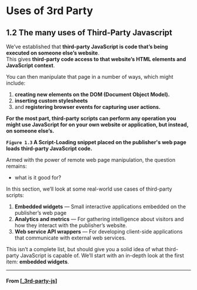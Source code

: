 # Uses of 3rd Party

## **1.2 The many uses of Third-Party Javascript**

We’ve established that **third-party JavaScript is code that’s being executed on someone else’s website**.  
This gives **third-party code access to that website’s HTML elements and JavaScript context**.

You can then manipulate that page in a number of ways, which might include:

1. **creating new elements on the DOM (Document Object Model).**
2. **inserting custom stylesheets**
3. and **registering browser events for capturing user actions.**

**For the most part, third-party scripts can perform any operation you might use JavaScript for on your own website or application, but instead, on someone else’s.**

**`Figure 1.3` A Script-Loading snippet placed on the publisher's web page loads third-party JavaScript code.**

Armed with the power of remote web page manipulation, the question remains:

- what is it good for?

In this section, we’ll look at some real-world use cases of third-party scripts:

1. **Embedded widgets** — Small interactive applications embedded on the publisher’s web page
2. **Analytics and metrics** — For gathering intelligence about visitors and how they interact with the publisher’s website.
3. **Web service API wrappers** — For developing client-side applications that communicate with external web services.

This isn’t a complete list, but should give you a solid idea of what third-party JavaScript is capable of.
We’ll start with an in-depth look at the first item: **embedded widgets**.

---

#### From [[_3rd-party-js]]

[//begin]: # "Autogenerated link references for markdown compatibility"
[_3rd-party-js]: ../_3rd-party-js "💻 "
[//end]: # "Autogenerated link references"
